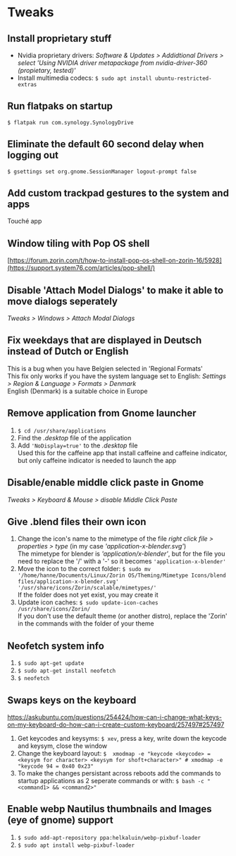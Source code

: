 # Tweaks

## Install proprietary stuff
- Nvidia proprietary drivers: *Software & Updates > Addidtional Drivers > select 'Using NVIDIA driver metapackage from nvidia-driver-360 (propietary, tested)'*
- Install multimedia codecs: ``$ sudo apt install ubuntu-restricted-extras``

## Run flatpaks on startup
``$ flatpak run com.synology.SynologyDrive``

## Eliminate the default 60 second delay when logging out
``$ gsettings set org.gnome.SessionManager logout-prompt false``

## Add custom trackpad gestures to the system and apps
Touché app

## Window tiling with Pop OS shell
[https://forum.zorin.com/t/how-to-install-pop-os-shell-on-zorin-16/5928](https://support.system76.com/articles/pop-shell/)

## Disable 'Attach Model Dialogs' to make it able to move dialogs seperately
*Tweaks > Windows > Attach Modal Dialogs*

## Fix weekdays that are displayed in Deutsch instead of Dutch or English
This is a bug when you have Belgien selected in 'Regional Formats'<br>
This fix only works if you have the system language set to English: *Settings > Region & Language > Formats > Denmark*<br>
English (Denmark) is a suitable choice in Europe

## Remove application from Gnome launcher
1. ``$ cd /usr/share/applications``
2. Find the *.desktop* file of the application
3. Add ``'NoDisplay=true'`` to the *.desktop* file<br>
   Used this for the caffeine app that install caffeine and caffeine indicator, but only caffeine indicator is needed to launch the app

## Disable/enable middle click paste in Gnome
*Tweaks > Keyboard & Mouse > disable Middle Click Paste*

## Give .blend files their own icon
1. Change the icon's name to the mimetype of the file *right click file > properties > type* (in my case *'application-x-blender.svg'*)<br>
   The mimetype for blender is *'application/x-blender'*, but for the file you need to replace the '/' with a '-' so it becomes ``'application-x-blender'``
2. Move the icon to the correct folder: ``$ sudo mv '/home/hanne/Documents/Linux/Zorin OS/Theming/Mimetype Icons/blend files/application-x-blender.svg' '/usr/share/icons/Zorin/scalable/mimetypes/'``<br>
   If the folder does not yet exist, you may create it
4. Update icon caches: ``$ sudo update-icon-caches /usr/share/icons/Zorin/``<br>
   If you don't use the default theme (or another distro), replace the 'Zorin' in the commands with the folder of your theme
   
 ## Neofetch system info
 1. ``$ sudo apt-get update``
 2. ``$ sudo apt-get install neofetch``
 3. ``$ neofetch``

## Swaps keys on the keyboard
https://askubuntu.com/questions/254424/how-can-i-change-what-keys-on-my-keyboard-do-how-can-i-create-custom-keyboard/257497#257497

1. Get keycodes and keysyms: ``$ xev``, press a key, write down the keycode and keysym, close the window
2. Change the keyboard layout: ``$  xmodmap -e "keycode <keycode> = <keysym for character> <keysym for shoft+character>" # xmodmap -e "keycode 94 = 0x40 0x23"``
3. To make the changes persistant across reboots add the commands to startup applications as 2 seperate commands or with: ``$ bash -c "<command1> && <command2>"``

## Enable webp Nautilus thumbnails and Images (eye of gnome) support
1. ``$ sudo add-apt-repository ppa:helkaluin/webp-pixbuf-loader``
2. ``$ sudo apt install webp-pixbuf-loader``
